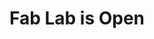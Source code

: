 ---
title: Fab Lab is Open
layout: banner
category: banner-space
description: "This is a short text for this image"
credits: "Javier Burón. CC-BY-SA"
image: /space/space-1.jpg
link: 
---